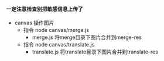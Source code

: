 #### **一定注意**检查别把敏感信息上传了
- canvas 操作图片
    - 指令 node canvas/merge.js
        - merge.js 将merge目录下图片合并到merge-res
    - 指令 node canvas/translate.js
        - translate.js 将translate目录下图片合并到translate-res